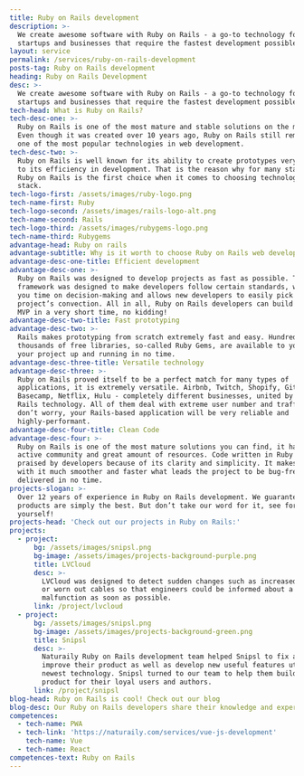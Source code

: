 ```yaml
---
title: Ruby on Rails development
description: >-
  We create awesome software with Ruby on Rails - a go-to technology for
  startups and businesses that require the fastest development possible
layout: service
permalink: /services/ruby-on-rails-development
posts-tag: Ruby on Rails development
heading: Ruby on Rails Development
desc: >-
  We create awesome software with Ruby on Rails - a go-to technology for
  startups and businesses that require the fastest development possible
tech-head: What is Ruby on Rails?
tech-desc-one: >-
  Ruby on Rails is one of the most mature and stable solutions on the market.
  Even though it was created over 10 years ago, Ruby on Rails still remains as
  one of the most popular technologies in web development.
tech-desc-two: >-
  Ruby on Rails is well known for its ability to create prototypes very fast due
  to its efficiency in development. That is the reason why for many startups
  Ruby on Rails is the first choice when it comes to choosing technological
  stack.
tech-logo-first: /assets/images/ruby-logo.png
tech-name-first: Ruby
tech-logo-second: /assets/images/rails-logo-alt.png
tech-name-second: Rails
tech-logo-third: /assets/images/rubygems-logo.png
tech-name-third: Rubygems
advantage-head: Ruby on rails
advantage-subtitle: Why is it worth to choose Ruby on Rails web development?
advantage-desc-one-title: Efficient development
advantage-desc-one: >-
  Ruby on Rails was designed to develop projects as fast as possible. The
  framework was designed to make developers follow certain standards, what saves
  you time on decision-making and allows new developers to easily pick up your
  project’s convection. All in all, Ruby on Rails developers can build a working
  MVP in a very short time, no kidding!
advantage-desc-two-title: Fast prototyping
advantage-desc-two: >-
  Rails makes prototyping from scratch extremely fast and easy. Hundreds of
  thousands of free libraries, so-called Ruby Gems, are available to you to get
  your project up and running in no time.
advantage-desc-three-title: Versatile technology
advantage-desc-three: >-
  Ruby on Rails proved itself to be a perfect match for many types of
  applications, it is extremely versatile. Airbnb, Twitch, Shopify, Github,
  Basecamp, Netflix, Hulu - completely different businesses, united by Ruby on
  Rails technology. All of them deal with extreme user number and traffic, so
  don’t worry, your Rails-based application will be very reliable and
  highly-performant.
advantage-desc-four-title: Clean Code
advantage-desc-four: >-
  Ruby on Rails is one of the most mature solutions you can find, it has an
  active community and great amount of resources. Code written in Ruby is
  praised by developers because of its clarity and simplicity. It makes working
  with it much smoother and faster what leads the project to be bug-free and
  delivered in no time.
projects-slogan: >-
  Over 12 years of experience in Ruby on Rails development. We guarantee our
  products are simply the best. But don’t take our word for it, see for
  yourself!
projects-head: 'Check out our projects in Ruby on Rails:'
projects:
  - project:
      bg: /assets/images/snipsl.png
      bg-image: /assets/images/projects-background-purple.png
      title: LVCloud
      desc: >-
        LVCloud was designed to detect sudden changes such as increased humidity
        or worn out cables so that engineers could be informed about a possible
        malfunction as soon as possible.
      link: /project/lvcloud
  - project:
      bg: /assets/images/snipsl.png
      bg-image: /assets/images/projects-background-green.png
      title: Snipsl
      desc: >-
        Naturaily Ruby on Rails development team helped Snipsl to fix and
        improve their product as well as develop new useful features utilizing
        newest technology. Snipsl turned to our team to help them build a better
        product for their loyal users and authors.
      link: /project/snipsl
blog-head: Ruby on Rails is cool! Check out our blog
blog-desc: Our Ruby on Rails developers share their knowledge and experience on our blog.
competences:
  - tech-name: PWA
  - tech-link: 'https://naturaily.com/services/vue-js-development'
    tech-name: Vue
  - tech-name: React
competences-text: Ruby on Rails
---
```


